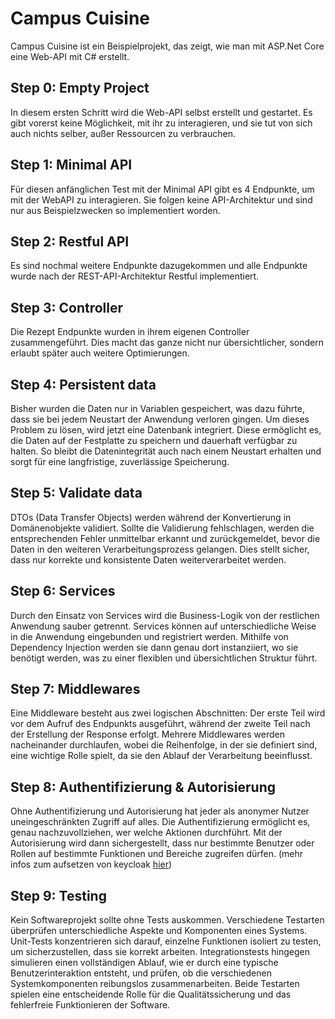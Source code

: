 # Campus Cuisine

Campus Cuisine ist ein Beispielprojekt, das zeigt, wie man mit ASP.Net Core eine Web-API mit C# erstellt.

## Step 0: Empty Project

In diesem ersten Schritt wird die Web-API selbst erstellt und gestartet. Es gibt vorerst keine Möglichkeit, mit ihr zu interagieren, und sie tut von sich auch nichts selber, außer Ressourcen zu verbrauchen.

## Step 1: Minimal API

Für diesen anfänglichen Test mit der Minimal API gibt es 4 Endpunkte, um mit der WebAPI zu interagieren. Sie folgen keine API-Architektur und sind nur aus Beispielzwecken so implementiert worden.

## Step 2: Restful API

Es sind nochmal weitere Endpunkte dazugekommen und alle Endpunkte wurde nach der REST-API-Architektur Restful implementiert.

## Step 3: Controller

Die Rezept Endpunkte wurden in ihrem eigenen Controller zusammengeführt. Dies macht das ganze nicht nur übersichtlicher, sondern erlaubt später auch weitere Optimierungen.

## Step 4: Persistent data

Bisher wurden die Daten nur in Variablen gespeichert, was dazu führte, dass sie bei jedem Neustart der Anwendung verloren gingen. Um dieses Problem zu lösen, wird jetzt eine Datenbank integriert. Diese ermöglicht es, die Daten auf der Festplatte zu speichern und dauerhaft verfügbar zu halten. So bleibt die Datenintegrität auch nach einem Neustart erhalten und sorgt für eine langfristige, zuverlässige Speicherung.

## Step 5: Validate data

DTOs (Data Transfer Objects) werden während der Konvertierung in Domänenobjekte validiert. Sollte die Validierung fehlschlagen, werden die entsprechenden Fehler unmittelbar erkannt und zurückgemeldet, bevor die Daten in den weiteren Verarbeitungsprozess gelangen. Dies stellt sicher, dass nur korrekte und konsistente Daten weiterverarbeitet werden.

## Step 6: Services

Durch den Einsatz von Services wird die Business-Logik von der restlichen Anwendung sauber getrennt. Services können auf unterschiedliche Weise in die Anwendung eingebunden und registriert werden. Mithilfe von Dependency Injection werden sie dann genau dort instanziiert, wo sie benötigt werden, was zu einer flexiblen und übersichtlichen Struktur führt.

## Step 7: Middlewares

Eine Middleware besteht aus zwei logischen Abschnitten: Der erste Teil wird vor dem Aufruf des Endpunkts ausgeführt, während der zweite Teil nach der Erstellung der Response erfolgt. Mehrere Middlewares werden nacheinander durchlaufen, wobei die Reihenfolge, in der sie definiert sind, eine wichtige Rolle spielt, da sie den Ablauf der Verarbeitung beeinflusst.

## Step 8: Authentifizierung & Autorisierung

Ohne Authentifizierung und Autorisierung hat jeder als anonymer Nutzer uneingeschränkten Zugriff auf alles. Die Authentifizierung ermöglicht es, genau nachzuvollziehen, wer welche Aktionen durchführt. Mit der Autorisierung wird dann sichergestellt, dass nur bestimmte Benutzer oder Rollen auf bestimmte Funktionen und Bereiche zugreifen dürfen. (mehr infos zum aufsetzen von keycloak [hier](https://medium.com/@stefannovak96/authenticating-net-with-keycloak-ae7ce3675110))

## Step 9: Testing

Kein Softwareprojekt sollte ohne Tests auskommen. Verschiedene Testarten überprüfen unterschiedliche Aspekte und Komponenten eines Systems. Unit-Tests konzentrieren sich darauf, einzelne Funktionen isoliert zu testen, um sicherzustellen, dass sie korrekt arbeiten. Integrationstests hingegen simulieren einen vollständigen Ablauf, wie er durch eine typische Benutzerinteraktion entsteht, und prüfen, ob die verschiedenen Systemkomponenten reibungslos zusammenarbeiten. Beide Testarten spielen eine entscheidende Rolle für die Qualitätssicherung und das fehlerfreie Funktionieren der Software.
